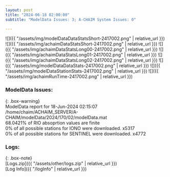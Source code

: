 ```yaml
---
layout: post
title: "2024-06-18 02:00:00"
subtitle: "ModelData Issues: 3; A-CHAIM System Issues: 0"

---
```


![]({{ "/assets/img/modelDataDataStatsShort-2417002.png" | relative_url }})
![]({{ "/assets/img/achaimDataStatsShort-2417002.png" | relative_url }})
![]({{ "/assets/img/achaimDataStatsLong00-2417002.png" | relative_url }})
![]({{ "/assets/img/achaimDataStatsLong01-2417002.png" | relative_url }})
![]({{ "/assets/img/achaimDataStatsLong02-2417002.png" | relative_url }})
![]({{ "/assets/img/modelDataDataStats-2417002.png" | relative_url }})
![]({{ "/assets/img/modelDataStationStats-2417002.png" | relative_url }})
![]({{ "/assets/img/achaimRunTime-2417002.png" | relative_url }})


### ModelData Issues:  
  
{: .box-warning}  
 ModelData report for 18-Jun-2024 02:15:07   
 /home/chaim/ACHAIM_SERVER/A-CHAIM/modelData/2024/170/02/modelData.mat   
 68.0421% of RIO absoprtion values are finite   
 0% of all possible stations for IONO were downloaded. x5317   
 0% of all possible stations for SENTINEL were downloaded. x4772   
  


### Logs:  
  
{: .box-note}  
[Logs.zip]({{ "/assets/other/logs.zip" | relative_url }})  
[Log Info]({{ "/logInfo" | relative_url }})  
